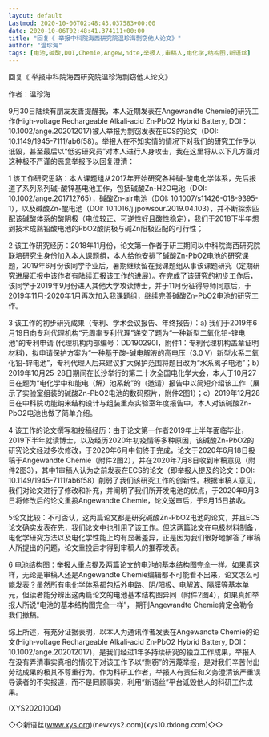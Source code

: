 ```yaml
---
layout: default
Lastmod: 2020-10-06T02:48:43.037583+00:00
date: 2020-10-06T02:48:41.374111+00:00
title: "回复《 举报中科院海西研究院温珍海剽窃他人论文》"
author: "温珍海"
tags: [电池,碱酸,DOI,Chemie,Angew,ndte,举报人,审稿人,电化学,结构图,新语丝]
---
```


回复《 举报中科院海西研究院温珍海剽窃他人论文》

作者：温珍海

9月30日陆续有朋友友善提醒我，本人近期发表在Angewandte Chemie的研究工作(High‐voltage Rechargeable Alkali‐acid Zn‐PbO2 Hybrid Battery, DOI：10.1002/ange.202012017)被人举报为剽窃发表在ECS的论文（DOI: 10.1149/1945-7111/ab6f58）。举报人在不知实情的情况下对我们的研究工作予以诋毁，甚至最后以“低劣研究员”对本人进行人身攻击，我在这里将从以下几方面对这种极不严谨的恶意举报予以回复澄清：

1 该工作研究思路：本人课题组从2017年开始研究各种碱-酸电化学体系，先后报道了系列系列碱-酸锌基电池工作，包括碱酸Zn-H2O电池（DOI: 10.1002/ange.201712765），碱酸Zn-air电池（DOI: 10.1007/s11426-018-9395-1），以及碱酸Zn-醌电池（DOI: 10.1016/j.jpowsour.2019.04.103），并不断探索匹配该碱酸体系的酸阴极（电位较正、可逆性好且酸性稳定），我们于2018下半年想到技术成熟铅酸电池的PbO2酸阴极与碱Zn阳极匹配的可行性；

2 该工作研究经历：2018年11月份，论文第一作者于研三期间以中科院海西研究院联培研究生身份加入本人课题组，本人给他安排了碱酸Zn-PbO2电池的研究课题，2019年6月份该同学毕业后，暑期继续留在我课题组从事该课题研究（定期研究进展汇报中该作者有陆续汇报该工作的进展）。在完成了该研究的初步工作后，该同学于2019年9月份进入其他大学攻读博士，并于11月份征得导师同意后，于2019年11月-2020年1月再次加入我课题组，继续完善碱酸Zn-PbO2电池的研究工作。

3 该工作的初步研究成果（专利、学术会议报告、年终报告）：a) 我们于2019年6月19日向专利代理机构“元周率专利代理”递交了题为“一种新型二氧化铅-锌电池”的专利申请 (代理机构内部编号：DD190290I，附件1：专利代理机构盖章证明材料)，拟申请保护方案为“一种基于酸-碱电解液的高电压（3.0 V）新型水系二氧化铅-锌电池”，专利代理人后来建议扩大保护范围将题目改为“水系离子电池”；b）2019年10月25-28日期间在长沙举行的第二十次全国电化学大会，本人于10月27日在题为“电化学中和能电（解）池系统”的（邀请）报告中以简短介绍该工作（展示了实验室组装的碱酸Zn-PbO2电池的数码照片，附件2图1）；c）2019年12月28日在中科院功能纳米结构设计与组装重点实验室年度报告中，本人对该碱酸Zn-PbO2电池也做了简单介绍。

4 该工作的论文撰写和投稿经历：由于论文第一作者2019年上半年面临毕业，2019下半年就读博士，以及经历2020年初疫情等多种原因，该碱酸Zn-PbO2的研究论文经过多次修改，于2020年6月中旬终于完成，论文于2020年6月18日投稿于Angewandte Chemie（附件2图2），并在2020年7月8日收到审稿意见（附件2图3），其中1审稿人认为之前发表在ECS的论文（即举报人提及的论文：DOI: 10.1149/1945-7111/ab6f58）削弱了我们该研究工作的创新性。根据审稿人意见，我们对论文进行了修改和补充，并阐明了我们所开发电池的优点，于2020年9月3日将修改后的论文重投Angewandte Chemie，论文送审后，于9月15日接收。

5论文比较：不可否认，这两篇论文都是研究碱酸Zn-PbO2电池的论文，并且ECS论文确实发表在先，我们论文中也引用了该工作。但这两篇论文在电极材料制备，电化学研究方法以及电化学性能上均有显著差异，正是因为我们很好地解答了审稿人所提出的问题，论文重投后才得到审稿人的推荐发表。

6 电池结构图：举报人重点提及两篇论文的电池的基本结构图完全一样。如果真这样，无论是审稿人还是Angewandte Chemie编辑都不可能看不出来，论文怎么可能发表？虽然所有电化学体系都包括外电路、阴/阳极、电解液、隔膜等基本单元，但读者能分辨出这两篇论文的电池基本结构图异同（附件2图4），如果真如举报人所说“电池的基本结构图完全一样”， 期刊Angewandte Chemie肯定会勒令我们撤稿。

综上所述，有充分证据表明，以本人为通讯作者发表在Angewandte Chemie的论文(High‐voltage Rechargeable Alkali‐acid Zn‐PbO2 Hybrid Battery, DOI：10.1002/ange.202012017)，是我们经过1年多持续研究的独立工作成果，举报人在没有弄清事实真相的情况下对该工作予以“剽窃”的污蔑举报，是对我们辛苦付出劳动成果的极其不尊重行为。作为科研工作者，举报人有责任和义务澄清该严重误导读者的不实报道，而不是罔顾事实，利用“新语丝”平台诋毁他人的科研工作成果。

(XYS20201004)

◇◇新语丝(www.xys.org)(newxys2.com)(xys10.dxiong.com)◇◇

